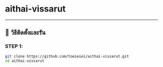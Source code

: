 # aithai-vissarut


---

## 🚀 วิธีติดตั้งและรัน

### STEP 1: 
```bash
git clone https://github.com/toeieiei/aithai-vissarut.git
cd aithai-vissarut
